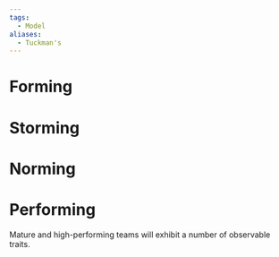 ```yaml
---
tags:
  - Model
aliases:
  - Tuckman's
---
```

# Forming
# Storming
# Norming
# Performing
Mature and high-performing teams will exhibit a number of observable traits.